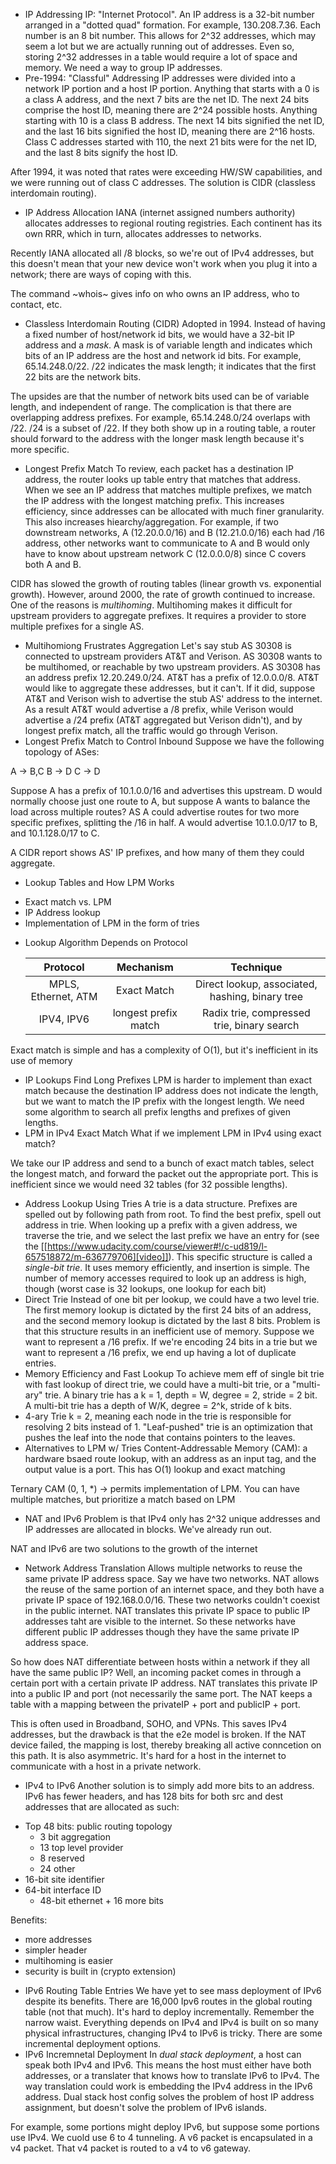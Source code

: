 * IP Addressing
IP: "Internet Protocol". An IP address is a 32-bit number arranged in a "dotted quad" formation. For example, 130.208.7.36. Each number is an 8 bit number. This allows for 2^32 addresses, which may seem a lot but we are actually running out of addresses. Even so, storing 2^32 addresses in a table would require a lot of space and memory. We need a way to group IP addresses. 
* Pre-1994: "Classful" Addressing
IP addresses were divided into a network IP portion and a host IP portion. Anything that starts with a 0 is a class A address, and the next 7 bits are the net ID. The next 24 bits comprise the host ID, meaning there are 2^24 possible hosts. Anything starting with 10 is a class B address. The next 14 bits signified the net ID, and the last 16 bits signified the host ID, meaning there are 2^16 hosts. Class C addresses started with 110, the next 21 bits were for the net ID, and the last 8 bits signify the host ID. 

After 1994, it was noted that rates were exceeding HW/SW capabilities, and we were running out of class C addresses. The solution is CIDR (classless interdomain routing).
* IP Address Allocation
IANA (internet assigned numbers authority) allocates addresses to regional routing registries. Each continent has its own RRR, which in turn, allocates addresses to networks. 

Recently IANA allocated all /8 blocks, so we're out of IPv4 addresses, but this doesn't mean that your new device won't work when you plug it into a network; there are ways of coping with this. 

The command ~whois~ gives info on who owns an IP address, who to contact, etc. 
* Classless Interdomain Routing (CIDR)
Adopted in 1994. Instead of having a fixed number of host/network id bits, we would have a 32-bit IP address and a *mask*. A mask is of variable length and indicates which bits of an IP address are the host and network id bits. For example, 65.14.248.0/22. /22 indicates the mask length; it indicates that the first 22 bits are the network bits. 

The upsides are that the number of network bits used can be of variable length, and independent of range. The complication is that there are overlapping address prefixes. For example, 65.14.248.0/24 overlaps with /22. /24 is a subset of /22. If they both show up in a routing table, a router should forward to the address with the longer mask length because it's more specific.
* Longest Prefix Match
To review, each packet has a destination IP address, the router looks up table entry that matches that address. When we see an IP address that matches multiple prefixes, we match the IP address with the longest matching prefix. This increases efficiency, since addresses can be allocated with much finer granularity. This also increases hiearchy/aggregation. For example, if two downstream networks, A (12.20.0.0/16) and B (12.21.0.0/16) each had /16 address, other networks want to communicate to A and B would only have to know about upstream network C (12.0.0.0/8) since C covers both A and B. 

CIDR has slowed the growth of routing tables (linear growth vs. exponential growth). However, around 2000, the rate of growth continued to increase. One of the reasons is *multihoming*. Multihoming makes it difficult for upstream providers to aggregate prefixes. It requires a provider to store multiple prefixes for a single AS. 
* Multihomiong Frustrates Aggregation
Let's say stub AS 30308 is connected to upstream providers AT&T and Verison. AS 30308 wants to be multihomed, or reachable by two upstream providers. AS 30308 has an address prefix 12.20.249.0/24. AT&T has a prefix of 12.0.0.0/8. AT&T would like to aggregate these addresses, but it can't. If it did, suppose AT&T and Verison wish to advertise the stub AS' address to the internet. As a result AT&T would advertise a /8 prefix, while Verison would advertise a /24 prefix (AT&T aggregated but Verison didn't), and by longest prefix match, all the traffic would go through Verison.
* Longest Prefix Match to Control Inbound
Suppose we have the following topology of ASes:

A -> B,C
B -> D
C -> D

Suppose A has a prefix of 10.1.0.0/16 and advertises this upstream. D would normally choose just one route to A, but suppose A wants to balance the load across multiple routes? AS A could advertise routes for two more specific prefixes, splitting the /16 in half. A would advertise 10.1.0.0/17 to B, and 10.1.128.0/17 to C. 

A CIDR report shows AS' IP prefixes, and how many of them they could aggregate. 
* Lookup Tables and How LPM Works
- Exact match vs. LPM
- IP Address lookup
- Implementation of LPM in the form of tries
* Lookup Algorithm Depends on Protocol

  |      Protocol       |      Mechanism       |                    Technique                    |
  | :-----------------: | :------------------: | :---------------------------------------------: |
  | MPLS, Ethernet, ATM |     Exact Match      | Direct lookup, associated, hashing, binary tree |
  |     IPV4, IPV6      | longest prefix match |   Radix trie, compressed trie, binary search    |


Exact match is simple and has a complexity of O(1), but it's inefficient in its use of memory
* IP Lookups Find Long Prefixes
LPM is harder to implement than exact match because the destination IP address does not indicate the length, but we want to match the IP prefix with the longest length. We need some algorithm to search all prefix lengths and prefixes of given lengths.
* LPM in IPv4 Exact Match
What if we implement LPM in IPv4 using exact match?

We take our IP address and send to a bunch of exact match tables, select the longest match, and forward the packet out the appropriate port. This is inefficient since we would need 32 tables (for 32 possible lengths). 
* Address Lookup Using Tries
A trie is a data structure. Prefixes are spelled out by following path from root. To find the best prefix, spell out address in trie. When looking up a prefix with a given address, we traverse the trie, and we select the last prefix we have an entry for (see the [[https://www.udacity.com/course/viewer#!/c-ud819/l-657518872/m-636779706][video]]). This specific structure is called a *single-bit trie*. It uses memory efficiently, and insertion is simple. The number of memory accesses required to look up an address is high, though (worst case is 32 lookups, one lookup for each bit)
* Direct Trie
Instead of one bit per lookup, we could have a two level trie. The first memory lookup is dictated by the first 24 bits of an address, and the second memory lookup is dictated by the last 8 bits. Problem is that this structure results in an inefficient use of memory. Suppose we want to represent a /16 prefix. If we're encoding 24 bits in a trie but we want to represent a /16 prefix, we end up having a lot of duplicate entries. 
* Memory Efficiency and Fast Lookup
To achieve mem eff of single bit trie with fast lookup of direct trie, we could have a multi-bit trie, or a "multi-ary" trie. A binary trie has a k = 1, depth = W, degree = 2, stride = 2 bit. A multi-bit trie has a depth of W/K, degree = 2^k, stride of k bits. 
* 4-ary Trie
k = 2, meaning each node in the trie is responsible for resolving 2 bits instead of 1. "Leaf-pushed" trie is an optimization that pushes the leaf into the node that contains pointers to the leaves.
* Alternatives to LPM w/ Tries
Content-Addressable Memory (CAM): a hardware bsaed route lookup, with an address as an input tag, and the output value is a port. This has O(1) lookup and exact matching

Ternary CAM (0, 1, *) -> permits implementation of LPM. You can have multiple matches, but prioritize a match based on LPM
* NAT and IPv6
Problem is that IPv4 only has 2^32 unique addresses and IP addresses are allocated in blocks. We've already run out.

NAT and IPv6 are two solutions to the growth of the internet
* Network Address Translation
Allows multiple networks to reuse the same private IP address space. Say we have two networks. NAT allows the reuse of the same portion of an internet space, and they both have a private IP space of 192.168.0.0/16. These two networks couldn't coexist in the public internet. NAT translates this private IP space to public IP addresses taht are visible to the internet. So these networks have different public IP addresses though they have the same private IP address space. 

So how does NAT differentiate between hosts within a network if they all have the same public IP? Well, an incoming packet comes in through a certain port with a certain private IP address. NAT translates this private IP into a public IP and port (not necessarily the same port. The NAT keeps a table with a mapping between the privateIP + port and publicIP + port. 

This is often used in Broadband, SOHO, and VPNs. This saves IPv4 addresses, but the drawback is that the e2e model is broken. If the NAT device failed, the mapping is lost, thereby breaking all active conncetion on this path. It is also asymmetric. It's hard for a host in the internet to communicate with a host in a private network. 
* IPv4 to IPv6
Another solution is to simply add more bits to an address. IPv6 has fewer headers, and has 128 bits for both src and dest addresses that are allocated as such: 
- Top 48 bits: public routing topology
  - 3 bit aggregation
  - 13 top level provider
  - 8 reserved
  - 24 other
- 16-bit site identifier
- 64-bit interface ID
  - 48-bit ethernet + 16 more bits

Benefits:
- more addresses
- simpler header
- multihoming is easier
- security is built in (crypto extension)
* IPv6 Routing Table Entries
We have yet to see mass deployment of IPv6 despite its benefits. There are 16,000 Ipv6 routes in the global routing table (not that much). It's hard to deploy incrementally. Remember the narrow waist. Everything depends on IPv4 and IPv4 is built on so many physical infrastructures, changing IPv4 to IPv6 is tricky. There are some incremental deployment options.
* IPv6 Incremnetal Deployment
In *dual stack deployment*, a host can speak both IPv4 and IPv6. This means the host must either have both addresses, or a translater that knows how to translate IPv6 to IPv4. The way translation could work is embedding the IPv4 address in the IPv6 address. Dual stack host config solves the problem of host IP address assignment, but doesn't solve the problem of IPv6 islands.

For example, some portions might deploy IPv6, but suppose some portions use IPv4. We cuold use 6 to 4 tunneling. A v6 packet is encapsulated in a v4 packet. That v4 packet is routed to a v4 to v6 gateway. 
